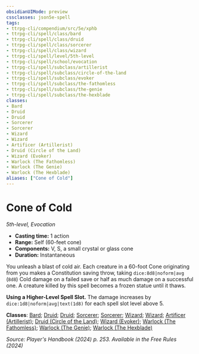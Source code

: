 ```yaml
---
obsidianUIMode: preview
cssclasses: json5e-spell
tags:
- ttrpg-cli/compendium/src/5e/xphb
- ttrpg-cli/spell/class/bard
- ttrpg-cli/spell/class/druid
- ttrpg-cli/spell/class/sorcerer
- ttrpg-cli/spell/class/wizard
- ttrpg-cli/spell/level/5th-level
- ttrpg-cli/spell/school/evocation
- ttrpg-cli/spell/subclass/artillerist
- ttrpg-cli/spell/subclass/circle-of-the-land
- ttrpg-cli/spell/subclass/evoker
- ttrpg-cli/spell/subclass/the-fathomless
- ttrpg-cli/spell/subclass/the-genie
- ttrpg-cli/spell/subclass/the-hexblade
classes:
- Bard
- Druid
- Druid
- Sorcerer
- Sorcerer
- Wizard
- Wizard
- Artificer (Artillerist)
- Druid (Circle of the Land)
- Wizard (Evoker)
- Warlock (The Fathomless)
- Warlock (The Genie)
- Warlock (The Hexblade)
aliases: ["Cone of Cold"]
---
```

# Cone of Cold
*5th-level, Evocation*  

- **Casting time:** 1 action
- **Range:** Self (60-feet cone)
- **Components:** V, S, a small crystal or glass cone
- **Duration:** Instantaneous

You unleash a blast of cold air. Each creature in a 60-foot Cone originating from you makes a Constitution saving throw, taking `dice:8d8|noform|avg` (`8d8`) Cold damage on a failed save or half as much damage on a successful one. A creature killed by this spell becomes a frozen statue until it thaws.

**Using a Higher-Level Spell Slot.** The damage increases by `dice:1d8|noform|avg|text(1d8)` for each spell slot level above 5.

**Classes**: [Bard](list-spells-classes-bard); [Druid](list-spells-classes-druid); [Druid](list-spells-classes-druid); [Sorcerer](list-spells-classes-sorcerer); [Sorcerer](list-spells-classes-sorcerer); [Wizard](list-spells-classes-wizard); [Wizard](list-spells-classes-wizard); [Artificer (Artillerist)](list-spells-classes-artificer-artillerist-tce); [Druid (Circle of the Land)](list-spells-classes-druid-xphb-circle-of-the-land-xphb); [Wizard (Evoker)](list-spells-classes-wizard-xphb-evoker-xphb); [Warlock (The Fathomless)](list-spells-classes-warlock-xphb-the-fathomless-tce); [Warlock (The Genie)](list-spells-classes-warlock-xphb-the-genie-tce); [Warlock (The Hexblade)](list-spells-classes-warlock-xphb-the-hexblade-xge)

*Source: Player's Handbook (2024) p. 253. Available in the Free Rules (2024)*